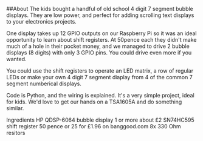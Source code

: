 ##About
The kids bought a handful of old school 4 digit 7 segment bubble displays.
They are low power, and perfect for adding scrolling text displays to your
electronics projects.

One display takes up 12 GPIO outputs on our Raspberry Pi so it was an ideal
opportunity to learn about shift registers. At 50pence each they didn't make
much of a hole in their pocket money, and we managed to drive 2 bubble displays
(8 digits) with only 3 GPIO pins. You could drive even more if you wanted.

You could use the shift registers to operate an LED matrix, a row of regular
LEDs or make your own 4 digit 7 segment diaplay from 4 of the common 7 segment
numberical displays.

Code is Python, and the wiring is explained. It's a very simple project, ideal
for kids. We'd love to get our hands on a TSA1605A and do something similar.



Ingredients
HP QDSP-6064 bubble display 1 or more about £2
SN74HC595 shift register 50 pence or 25 for £1.96 on banggood.com
8x 330 Ohm resitors
